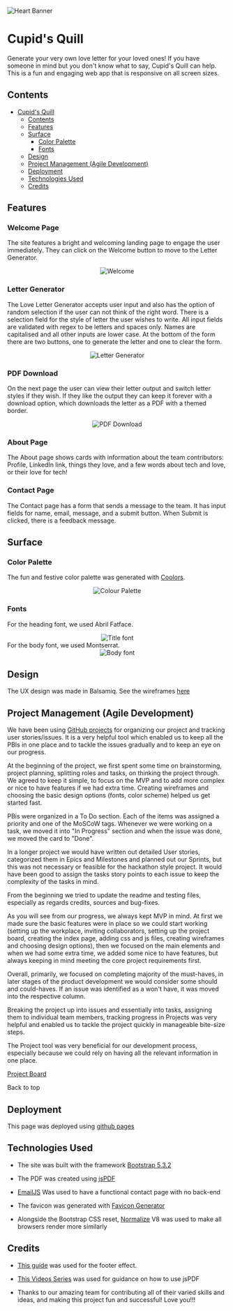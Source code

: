 ![Heart Banner](assets/images/readme-heart-banner.png)

# Cupid's Quill
Generate your very own love letter for your loved ones! If you have someone in mind but you don't know what to say, Cupid's Quill can help. This is a fun and engaging web app that is responsive on all screen sizes.

## Contents

- [Cupid's Quill](#cupids-quill)
  - [Contents](#contents)
  - [Features](#features)
  - [Surface](#surface)
    - [Color Palette](#color-palette)
    - [Fonts](#fonts)
  - [Design](#design)
  - [Project Management (Agile Development)](#project-management-agile-development)
  - [Deployment](#deployment)
  - [Technologies Used](#technologies-used)
  - [Credits](#credits)

## Features
### Welcome Page

The site features a bright and welcoming landing page to engage the user immediately. They can click on the Welcome button to move to the Letter Generator.

<div align="center">
  <img src="./assets/readme-images/Welcome.gif" alt="Welcome">
</div>

### Letter Generator

The Love Letter Generator accepts user input and also has the option of random selection if the user can not think of the right word. There is a selection field for the style of letter the user wishes to write. All input fields are validated with regex to be letters and spaces only. Names are capitalised and all other inputs are lower case. At the bottom of the form there are two buttons, one to generate the letter and one to clear the form.

<div align="center">
  <img src="./assets/readme-images/LetterGenerator.png" alt="Letter Generator">
</div>

### PDF Download

On the next page the user can view their letter output and switch letter styles if they wish. If they like the output they can keep it forever with a download option, which downloads the letter as a PDF with a themed border.

<div align="center">
  <img src="./assets/readme-images/LetterDownload.png" alt="PDF Download">
</div>

### About Page
The About page shows cards with information about the team contributors: Profile, LinkedIn link, things they love, and a few words about tech and love, or their love for tech!

### Contact Page
The Contact page has a form that sends a message to the team. It has input fields for name, email, message, and a submit button. When Submit is clicked, there is a feedback message.

## Surface

### Color Palette
The fun and festive color palette was generated with [Coolors](https://coolors.co/).
<div align="center">
  <img src="./assets/readme-images/colour-pallette.png" alt="Colour Palette">
</div>

### Fonts
For the heading font, we used Abril Fatface.
<div align="center">
  <img src="./assets/readme-images/font-title.png" alt="Title font">
</div>
For the body font, we used Montserrat.
<div align="center">
  <img src="./assets/readme-images/font-body.png" alt="Body font">
</div>

## Design

The UX design was made in Balsamiq. See the wireframes [here](assets/PDF/LoveLetterGenerator.pdf)

## Project Management (Agile Development)

We have been using [GitHub projects](https://github.com/users/lucia2007/projects/10/views/1) for organizing our project and tracking user stories/issues. It is a very helpful tool which enabled us to keep all the PBIs in one place and to tackle the issues gradually and to keep an eye on our progress.

At the beginning of the project, we first spent some time on brainstorming, project planning, splitting roles and tasks, on thinking the project through. We agreed to keep it simple, to focus on the MVP and to add more complex or nice to have features if we had extra time. Creating wireframes and choosing the basic design options (fonts, color scheme) helped us get started fast. 

PBis were organized in a To Do section. Each of the items was assigned a priority and one of the MoSCoW tags. Whenever we were working on a task, we moved it into "In Progress" section and when the issue was done, we moved the card to "Done". 

In a longer project we would have written out detailed User stories, categorized them in Epics and Milestones and planned out our Sprints, but this was not necessary or feasible for the hackathon style project. It would have been good to assign the tasks story points to each issue to keep the complexity of the tasks in mind.

From the beginning we tried to update the readme and testing files, especially as regards credits, sources and bug-fixes.

As you will see from our progress, we always kept MVP in mind. At first we made sure the basic features were in place so we could start working (setting up the workplace, inviting collaborators, setting up the project board, creating the index page, adding css and js files, creating wireframes and choosing design options), then we focused on the main elements and when we had some extra time, we added some nice to have features, but always keeping in mind meeting the core project requirements first.

Overall, primarily, we focused on completing majority of the must-haves, in later stages of the product development we would consider some should and could-haves. If an issue was identified as a won't have, it was moved into the respective column.

Breaking the project up into issues and essentially into tasks, assigning them to individual team members, tracking progress in Projects was very helpful and enabled us to tackle the project quickly in manageable bite-size steps.

The Project tool was very beneficial for our development process, especially because we could rely on having all the relevant information in one place.

[Project Board](./assets/readme-images/project-board.png)

Back to top

## Deployment

This page was deployed using [github pages](https://pages.github.com/)

## Technologies Used

- The site was built with the framework [Bootstrap 5.3.2](https://getbootstrap.com/)

- The PDF was created using [jsPDF](https://rawgit.com/MrRio/jsPDF/master/docs/index.html)

- [EmailJS](https://www.emailjs.com/) Was used to have a functional contact page with no back-end

- The favicon was generated with [Favicon Generator](https://favicon.io/favicon-converter/)

- Alongside the Bootstrap CSS reset, [Normalize](https://necolas.github.io/normalize.css/) V8 was used to make all browsers render more similarly

## Credits

- [This guide](https://www.youtube.com/watch?v=G_h2pGZcOzc) was used for the footer effect.

- [This Videos Series](https://www.youtube.com/watch?v=6toXMFyQdB0&list=PLc1g3vwxhg1WVhYrKP0GJlZIlSn9loyXD) was used for guidance on how to use jsPDF

- Thanks to our amazing team for contributing all of their varied skills and ideas, and making this project fun and successful! Love you!!!
